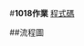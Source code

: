 #**1018作業**
[程式碼](https://nbviewer.jupyter.org/github/tzuchyi/class_exercise/blob/master/1018hw/QuickSort.ipynb)

##流程圖
